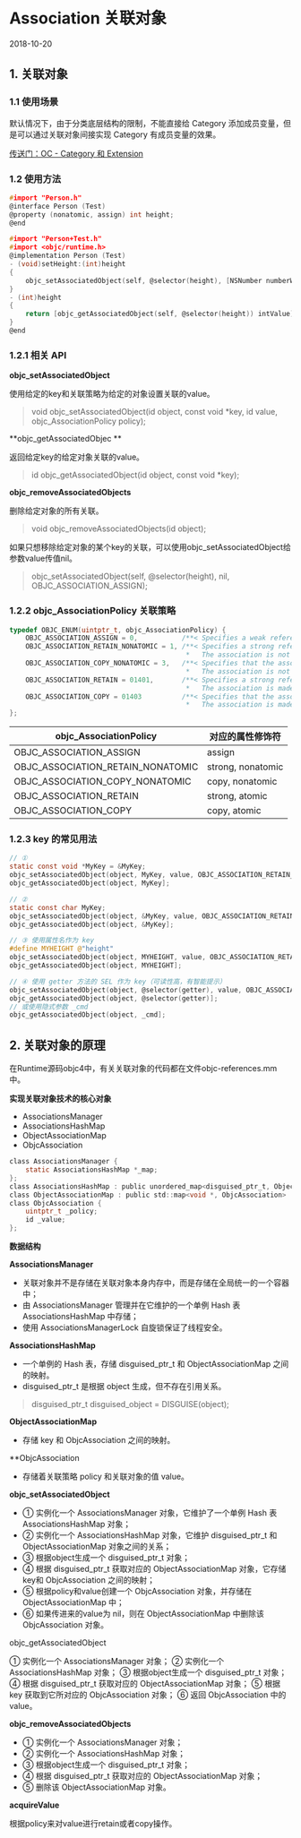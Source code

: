 <!-- README.md -->

# Association 关联对象

2018-10-20

## 1. 关联对象

### 1.1 使用场景
默认情况下，由于分类底层结构的限制，不能直接给 Category 添加成员变量，但是可以通过关联对象间接实现 Category 有成员变量的效果。

[传送门：OC - Category 和 Extension](https://link.juejin.cn/?target=https%3A%2F%2Fwww.jianshu.com%2Fp%2F1eca0353ceab)

### 1.2 使用方法
```c
#import "Person.h"
@interface Person (Test)
@property (nonatomic, assign) int height;
@end

#import "Person+Test.h"
#import <objc/runtime.h>
@implementation Person (Test)
- (void)setHeight:(int)height
{
    objc_setAssociatedObject(self, @selector(height), [NSNumber numberWithInt:height], OBJC_ASSOCIATION_ASSIGN);
}
- (int)height
{
    return [objc_getAssociatedObject(self, @selector(height)) intValue];
}
@end
```

### 1.2.1 相关 API

**objc_setAssociatedObject**

使用给定的key和关联策略为给定的对象设置关联的value。

> void objc_setAssociatedObject(id object, const void *key, id value, objc_AssociationPolicy policy);

**objc_getAssociatedObjec **

返回给定key的给定对象关联的value。

> id objc_getAssociatedObject(id object, const void *key);



**objc_removeAssociatedObjects**

删除给定对象的所有关联。

> void objc_removeAssociatedObjects(id object);

如果只想移除给定对象的某个key的关联，可以使用objc_setAssociatedObject给参数value传值nil。

>objc_setAssociatedObject(self, @selector(height), nil, OBJC_ASSOCIATION_ASSIGN);

### 1.2.2 objc_AssociationPolicy 关联策略
```c
typedef OBJC_ENUM(uintptr_t, objc_AssociationPolicy) {
    OBJC_ASSOCIATION_ASSIGN = 0,           /**< Specifies a weak reference to the associated object. */
    OBJC_ASSOCIATION_RETAIN_NONATOMIC = 1, /**< Specifies a strong reference to the associated object. 
                                            *   The association is not made atomically. */
    OBJC_ASSOCIATION_COPY_NONATOMIC = 3,   /**< Specifies that the associated object is copied. 
                                            *   The association is not made atomically. */
    OBJC_ASSOCIATION_RETAIN = 01401,       /**< Specifies a strong reference to the associated object.
                                            *   The association is made atomically. */
    OBJC_ASSOCIATION_COPY = 01403          /**< Specifies that the associated object is copied.
                                            *   The association is made atomically. */
};
```

|  objc_AssociationPolicy   | 对应的属性修饰符  |
|  ----  | ----  |
| OBJC_ASSOCIATION_ASSIGN  | assign |
| OBJC_ASSOCIATION_RETAIN_NONATOMIC  | strong, nonatomic |
| OBJC_ASSOCIATION_COPY_NONATOMIC  | copy, nonatomic |
| OBJC_ASSOCIATION_RETAIN  | strong, atomic |
| OBJC_ASSOCIATION_COPY  | copy, atomic |


### 1.2.3 key 的常见用法

```c
// ①
static const void *MyKey = &MyKey;
objc_setAssociatedObject(object, MyKey, value, OBJC_ASSOCIATION_RETAIN_NONATOMIC);
objc_getAssociatedObject(object, MyKey];

// ② 
static const char MyKey;
objc_setAssociatedObject(object, &MyKey, value, OBJC_ASSOCIATION_RETAIN_NONATOMIC);
objc_getAssociatedObject(object, &MyKey];

// ③ 使用属性名作为 key
#define MYHEIGHT @"height"
objc_setAssociatedObject(object, MYHEIGHT, value, OBJC_ASSOCIATION_RETAIN_NONATOMIC);
objc_getAssociatedObject(object, MYHEIGHT];

// ④ 使用 getter 方法的 SEL 作为 key（可读性高，有智能提示）
objc_setAssociatedObject(object, @selector(getter), value, OBJC_ASSOCIATION_RETAIN_NONATOMIC);
objc_getAssociatedObject(object, @selector(getter)];
// 或使用隐式参数 _cmd
objc_getAssociatedObject(object, _cmd];
```


## 2. 关联对象的原理

在Runtime源码objc4中，有关关联对象的代码都在文件objc-references.mm中。

**实现关联对象技术的核心对象**

* AssociationsManager
* AssociationsHashMap
* ObjectAssociationMap
* ObjcAssociation

```c
class AssociationsManager {
    static AssociationsHashMap *_map;
};
class AssociationsHashMap : public unordered_map<disguised_ptr_t, ObjectAssociationMap>
class ObjectAssociationMap : public std::map<void *, ObjcAssociation>
class ObjcAssociation {
    uintptr_t _policy;
    id _value;
};
```


**数据结构**

**AssociationsManager**

* 关联对象并不是存储在关联对象本身内存中，而是存储在全局统一的一个容器中；
* 由 AssociationsManager 管理并在它维护的一个单例 Hash 表 AssociationsHashMap 中存储；
* 使用 AssociationsManagerLock 自旋锁保证了线程安全。


**AssociationsHashMap**

* 一个单例的 Hash 表，存储 disguised_ptr_t 和 ObjectAssociationMap 之间的映射。
* disguised_ptr_t 是根据 object 生成，但不存在引用关系。

> disguised_ptr_t disguised_object = DISGUISE(object);

**ObjectAssociationMap**

* 存储 key 和 ObjcAssociation 之间的映射。


**ObjcAssociation

* 存储着关联策略 policy 和关联对象的值 value。


**objc_setAssociatedObject**

* ① 实例化一个  AssociationsManager 对象，它维护了一个单例 Hash 表 AssociationsHashMap 对象；
* ② 实例化一个 AssociationsHashMap 对象，它维护 disguised_ptr_t 和 ObjectAssociationMap 对象之间的关系；
* ③ 根据object生成一个 disguised_ptr_t 对象；
* ④ 根据 disguised_ptr_t 获取对应的 ObjectAssociationMap 对象，它存储key和 ObjcAssociation 之间的映射；
* ⑤ 根据policy和value创建一个 ObjcAssociation 对象，并存储在 ObjectAssociationMap 中；
* ⑥ 如果传进来的value为 nil，则在 ObjectAssociationMap 中删除该 ObjcAssociation 对象。



objc_getAssociatedObject

① 实例化一个  AssociationsManager 对象；
② 实例化一个 AssociationsHashMap 对象；
③ 根据object生成一个 disguised_ptr_t 对象；
④ 根据 disguised_ptr_t 获取对应的 ObjectAssociationMap 对象；
⑤ 根据 key 获取到它所对应的 ObjcAssociation 对象；
⑥ 返回 ObjcAssociation 中的 value。


**objc_removeAssociatedObjects**

* ① 实例化一个  AssociationsManager 对象；
* ② 实例化一个 AssociationsHashMap 对象；
* ③ 根据object生成一个 disguised_ptr_t 对象；
* ④ 根据 disguised_ptr_t 获取对应的 ObjectAssociationMap 对象；
* ⑤ 删除该 ObjectAssociationMap 对象。


**acquireValue**

根据policy来对value进行retain或者copy操作。






